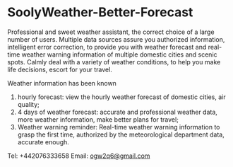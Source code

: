 # SoolyWeather-Better-Forecast

Professional and sweet weather assistant, the correct choice of a large number of users. Multiple data sources assure you authorized information, intelligent error correction, to provide you with  weather forecast and real-time weather warning information of multiple domestic cities and scenic spots. Calmly deal with a variety of weather conditions, to help you make life decisions, escort for your travel.

Weather information has been known
1. hourly forecast: view the hourly weather forecast of domestic cities, air quality;
2. 4 days of weather forecast: accurate and professional weather data, more weather information, make better plans for travel;
3. Weather warning reminder: Real-time weather warning information to grasp the first time, authorized by the meteorological department data, accurate enough.

Tel: +442076333658
Email:  ogw2q6@gmail.com
